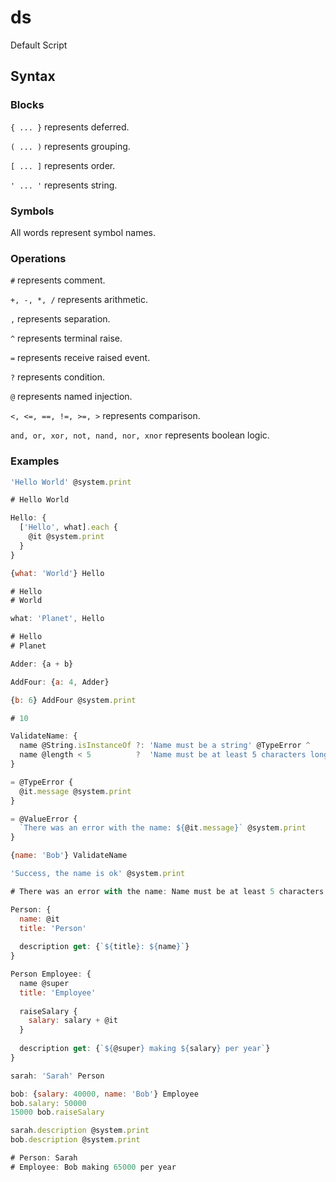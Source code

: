 # ds
Default Script

## Syntax

### Blocks

`{ ... }` represents deferred.

`( ... )` represents grouping.

`[ ... ]` represents order.

`' ... '` represents string.

### Symbols

All words represent symbol names.

### Operations

`#` represents comment.

`+, -, *, /` represents arithmetic.

`,` represents separation.

`^` represents terminal raise.

`=` represents receive raised event.

`?` represents condition.

`@` represents named injection.

`<, <=, ==, !=, >=, >` represents comparison.

`and, or, xor, not, nand, nor, xnor` represents boolean logic.

### Examples

```js
'Hello World' @system.print

# Hello World
```

```js
Hello: {
  ['Hello', what].each {
    @it @system.print
  }
}

{what: 'World'} Hello

# Hello
# World

what: 'Planet', Hello

# Hello
# Planet
```

```js
Adder: {a + b}

AddFour: {a: 4, Adder}

{b: 6} AddFour @system.print

# 10
```

```js
ValidateName: {
  name @String.isInstanceOf ?: 'Name must be a string' @TypeError ^
  name @length < 5          ?  'Name must be at least 5 characters long' @ValueError ^
}

= @TypeError {
  @it.message @system.print
}

= @ValueError {
  `There was an error with the name: ${@it.message}` @system.print
}

{name: 'Bob'} ValidateName

'Success, the name is ok' @system.print

# There was an error with the name: Name must be at least 5 characters long
```

```js
Person: {
  name: @it
  title: 'Person'
  
  description get: {`${title}: ${name}`}
}

Person Employee: {
  name @super
  title: 'Employee'
  
  raiseSalary {
    salary: salary + @it
  }
  
  description get: {`${@super} making ${salary} per year`}
}

sarah: 'Sarah' Person

bob: {salary: 40000, name: 'Bob'} Employee
bob.salary: 50000
15000 bob.raiseSalary

sarah.description @system.print
bob.description @system.print

# Person: Sarah
# Employee: Bob making 65000 per year
```
